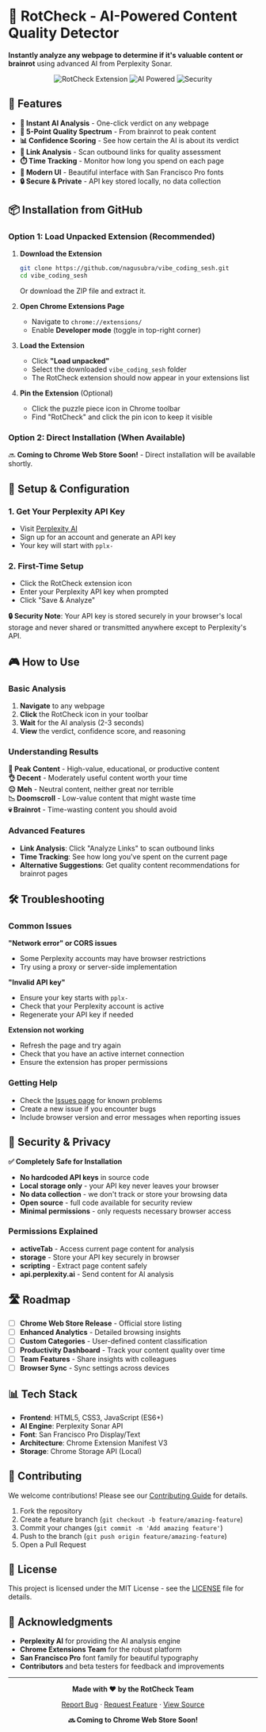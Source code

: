 # 🧠 RotCheck - AI-Powered Content Quality Detector

**Instantly analyze any webpage to determine if it's valuable content or brainrot** using advanced AI from Perplexity Sonar.

<div align="center">

![RotCheck Extension](https://img.shields.io/badge/Chrome_Extension-v1.0-blue?style=for-the-badge&logo=googlechrome)
![AI Powered](https://img.shields.io/badge/AI_Powered-Perplexity_Sonar-purple?style=for-the-badge)
![Security](https://img.shields.io/badge/Security-✅_Safe-green?style=for-the-badge&logo=shield)

</div>

## 🚀 Features

- **🎯 Instant AI Analysis** - One-click verdict on any webpage
- **🌟 5-Point Quality Spectrum** - From brainrot to peak content  
- **📊 Confidence Scoring** - See how certain the AI is about its verdict
- **🔗 Link Analysis** - Scan outbound links for quality assessment
- **⏱️ Time Tracking** - Monitor how long you spend on each page
- **🎨 Modern UI** - Beautiful interface with San Francisco Pro fonts
- **🔒 Secure & Private** - API key stored locally, no data collection

## 📦 Installation from GitHub

### Option 1: Load Unpacked Extension (Recommended)

1. **Download the Extension**
   ```bash
   git clone https://github.com/nagusubra/vibe_coding_sesh.git
   cd vibe_coding_sesh
   ```
   
   Or download the ZIP file and extract it.

2. **Open Chrome Extensions Page**
   - Navigate to `chrome://extensions/`
   - Enable **Developer mode** (toggle in top-right corner)

3. **Load the Extension**
   - Click **"Load unpacked"**
   - Select the downloaded `vibe_coding_sesh` folder
   - The RotCheck extension should now appear in your extensions list

4. **Pin the Extension** (Optional)
   - Click the puzzle piece icon in Chrome toolbar
   - Find "RotCheck" and click the pin icon to keep it visible

### Option 2: Direct Installation (When Available)
🔜 **Coming to Chrome Web Store Soon!** - Direct installation will be available shortly.

## 🔑 Setup & Configuration

### 1. Get Your Perplexity API Key
- Visit [Perplexity AI](https://www.perplexity.ai/)
- Sign up for an account and generate an API key
- Your key will start with `pplx-`

### 2. First-Time Setup
- Click the RotCheck extension icon
- Enter your Perplexity API key when prompted
- Click "Save & Analyze"

**🔒 Security Note**: Your API key is stored securely in your browser's local storage and never shared or transmitted anywhere except to Perplexity's API.

## 🎮 How to Use

### Basic Analysis
1. **Navigate** to any webpage
2. **Click** the RotCheck icon in your toolbar
3. **Wait** for the AI analysis (2-3 seconds)
4. **View** the verdict, confidence score, and reasoning

### Understanding Results

**🚀 Peak Content** - High-value, educational, or productive content  
**👌 Decent** - Moderately useful content worth your time  
**😐 Meh** - Neutral content, neither great nor terrible  
**📉 Doomscroll** - Low-value content that might waste time  
**💀 Brainrot** - Time-wasting content you should avoid  

### Advanced Features
- **Link Analysis**: Click "Analyze Links" to scan outbound links
- **Time Tracking**: See how long you've spent on the current page
- **Alternative Suggestions**: Get quality content recommendations for brainrot pages

## 🛠️ Troubleshooting

### Common Issues

**"Network error" or CORS issues**
- Some Perplexity accounts may have browser restrictions
- Try using a proxy or server-side implementation

**"Invalid API key"**
- Ensure your key starts with `pplx-`
- Check that your Perplexity account is active
- Regenerate your API key if needed

**Extension not working**
- Refresh the page and try again
- Check that you have an active internet connection
- Ensure the extension has proper permissions

### Getting Help
- Check the [Issues page](https://github.com/nagusubra/vibe_coding_sesh/issues) for known problems
- Create a new issue if you encounter bugs
- Include browser version and error messages when reporting issues

## 🔐 Security & Privacy

**✅ Completely Safe for Installation**

- **No hardcoded API keys** in source code
- **Local storage only** - your API key never leaves your browser
- **No data collection** - we don't track or store your browsing data
- **Open source** - full code available for security review
- **Minimal permissions** - only requests necessary browser access

### Permissions Explained
- **activeTab** - Access current page content for analysis
- **storage** - Store your API key securely in browser
- **scripting** - Extract page content safely
- **api.perplexity.ai** - Send content for AI analysis

## 🛣️ Roadmap

- [ ] **Chrome Web Store Release** - Official store listing
- [ ] **Enhanced Analytics** - Detailed browsing insights  
- [ ] **Custom Categories** - User-defined content classification
- [ ] **Productivity Dashboard** - Track your content quality over time
- [ ] **Team Features** - Share insights with colleagues
- [ ] **Browser Sync** - Sync settings across devices

## 📊 Tech Stack

- **Frontend**: HTML5, CSS3, JavaScript (ES6+)
- **AI Engine**: Perplexity Sonar API
- **Font**: San Francisco Pro Display/Text
- **Architecture**: Chrome Extension Manifest V3
- **Storage**: Chrome Storage API (Local)

## 🤝 Contributing

We welcome contributions! Please see our [Contributing Guide](CONTRIBUTING.md) for details.

1. Fork the repository
2. Create a feature branch (`git checkout -b feature/amazing-feature`)
3. Commit your changes (`git commit -m 'Add amazing feature'`)
4. Push to the branch (`git push origin feature/amazing-feature`)
5. Open a Pull Request

## 📄 License

This project is licensed under the MIT License - see the [LICENSE](LICENSE) file for details.

## 🙏 Acknowledgments

- **Perplexity AI** for providing the AI analysis engine
- **Chrome Extensions Team** for the robust platform
- **San Francisco Pro** font family for beautiful typography
- **Contributors** and beta testers for feedback and improvements

---

<div align="center">

**Made with ❤️ by the RotCheck Team**

[Report Bug](https://github.com/nagusubra/vibe_coding_sesh/issues) · [Request Feature](https://github.com/nagusubra/vibe_coding_sesh/issues) · [View Source](https://github.com/nagusubra/vibe_coding_sesh)

**🔜 Coming to Chrome Web Store Soon!**

</div>
